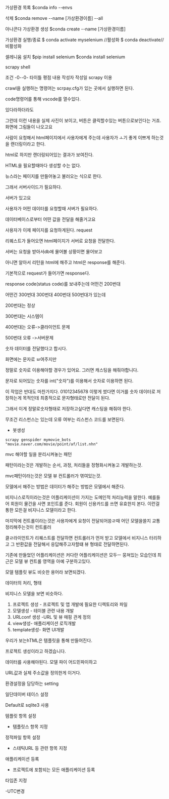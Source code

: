 가상환경 목록
$conda info --envs

삭제
$conda remove --name [가상환경이름] --all

아나콘다 가상환경 생성
$conda create --name [가상환경이름]

가상환경 실행/종료
$ conda activate myselenium //활성화
$ conda deactivate// 비활성화

셀레니움 설치
$pip install selenium
$conda install selenium

scrapy shell

조건 -0--0-
타이틀 평점 내용 작성자 작성일
scrapy 이용

crawl을 실행하는 명령어는 scrpay.cfg가 있는 곳에서 실행하면 된다.



code명령어를 통해 vscode를 열수있다.



있다라하더라도

그런데 이런 내용을 실제 사진이 보이고, 버튼은 클릭할수있는 버튼으로보인다는 거죠. 화면에 그림들이 나오고요 

사람이 요청해서 html페이지에서 사용자에게 주는데 사용자가 ㅗ기 좋게 이쁘게 하는것을 랜더링이라고 한다. 

html로 하지만 랜더링되어있는 결과가 보여진다. 

HTML을 필요할때마다 생성할 수는 없다. 

뉴스라는 페이지를 만들어놓고 불러오는 식으로 한다. 

그래서 서버사이드가 필요하다.

서버가 있고요

사용자가 어떤 데이터를 요청할때 서버가 필요하다. 

데이터베이스로부터 어떤 값을 전달을 해줄거고요

사용자가 이제 페이지를 요청하게된다.  request

리퀘스트가 들어오면 html페이지가 서버로 요청을 전달한다. 

서버는 요청을 받아서db에 물어볼 상황이면 물어보고 

아니면 알아서 리턴을 html에 해주고 html은 response를 해준다. 



기본적으로 request가 들어가면 response다. 

response code(status code)를 보내주는데 어떤건 200번대 

어떤건 300번대 300번대 400번대 500번대가 있는데

200번대는 정상 

300번대는 시스템이 

400번대는 오류->클라이언트 문제

500번대 오류 ->서버문제 

숫자 데이터를 전달했다고 합시다. 

화면에는 문자로 ㅂ여주지만 

정말로 숫자로 이용해야할 경우가 있어요. 그러면 캐스팅을 해줘야합니다. 

문자로 되어있는 숫자를 int("숫자")를 이용해서 숫자로 이용하면 된다.



이 작업은 반대도 마찬가지다.  01012345678 이렇게 썼다면 이거를 숫자 데이터로 저장하는게 목적인데 최종적으로 문자형태로만 전달이 된다.

그래서 이게 정말로숫자형태로 저장하고싶다면 캐스팅을 해줘야 한다. 

무조건 리스펀스는 있는데 오류 여부는 리스펀스 코드를 보면된다.

- 봇생성

`scrapy genspider mymovie_bots "movie.naver.com/movie/point/af/list.nhn"`





mvc 해야할 일을 분리시켜놓는 패턴

패턴이라는것은 개발하는 순서, 과정, 처리들을 정형화시켜놓고 개발하는것.

mvc패턴이라는것은 모델 뷰 컨트롤러가 엮여있는것.

모델에서 해주는 방법은 데이터가 해주는 방법은 모델에서 해준다. 

비지니스로직이라는것은 어플리케이션이 가지는 도메인적 처리능력을 말한다.  예를들어 회원이 물건을 사면 포인트를 준다. 회원이 신용카드를 쓰면 유효한지 본다. 이런걸 통한 모든걸 비지니스 모델이라고 한다. 

마지막에 컨트롤이라는것은 사용자에게 요청이 전달되어씅ㄹ때 어던 모델을쓸지 교통정리해주는것이 컨트롤러

클ㄹ라이언트가 리퀘스트를 전달하면 컨트롤러가 먼저 받고 모델에서 비지니스 터리하고 그 반환값을 전달해서 응답해주고자할떄 뷰 형태로 전달하면된다. 

기존에 만들었던 어플리케이션은 커다란 어플리케이션은 모두ㅡ 뭉쳐있는 모습인데 최근은 모델 뷰 컨트롤 영역을 아예 구분하고있다. 

모델 템플릿 뷰도 비슷한 용어라 보면되겠다. 

데이터의 처리, 형태

비지니스 모델을 보면 비슷하다. 

1. 프로젝트 생성 - 프로젝트 및 앱 개발에 필요한 디렉토리와 파일 
2. 모델생성 - 테이블 관련 내용 개발
3. URLconf 생성 -URL 및 뷰 매핑 관계 정의
4. view생성- 애플리케이션 로직개발
5. template생성- 화면 UI개발

우리가 보는hTML은 템플릿을 통해 만들어진다. 

프로젝트 생성이라고 하겠습니다. 

데이터를 사용해야된다. 모델 파이 어드민파이하고 



URL값과 실제 주소값을 정의한게 이거다. 

환경설정을 담당하는 setting

일단데이버 테이스 설정

Default로 sqlite3 사용

템플릿 항목 설정

- 템플릿스 항목 지정

정적파일 항목 설정

- 스테틱URL 등 관련 항목 지정

애플리케이션 등록

- 프로젝트에 포함되는 모든 애플리케이션 등록

타임존 지정

-UTC변경



